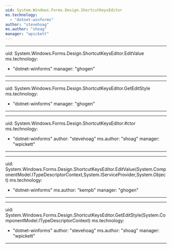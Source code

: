 ```yaml
---
uid: System.Windows.Forms.Design.ShortcutKeysEditor
ms.technology: 
  - "dotnet-winforms"
author: "stevehoag"
ms.author: "shoag"
manager: "wpickett"
---
```


---
uid: System.Windows.Forms.Design.ShortcutKeysEditor.EditValue
ms.technology: 
  - "dotnet-winforms"
manager: "ghogen"
---

---
uid: System.Windows.Forms.Design.ShortcutKeysEditor.GetEditStyle
ms.technology: 
  - "dotnet-winforms"
manager: "ghogen"
---

---
uid: System.Windows.Forms.Design.ShortcutKeysEditor.#ctor
ms.technology: 
  - "dotnet-winforms"
author: "stevehoag"
ms.author: "shoag"
manager: "wpickett"
---

---
uid: System.Windows.Forms.Design.ShortcutKeysEditor.EditValue(System.ComponentModel.ITypeDescriptorContext,System.IServiceProvider,System.Object)
ms.technology: 
  - "dotnet-winforms"
ms.author: "kempb"
manager: "ghogen"
---

---
uid: System.Windows.Forms.Design.ShortcutKeysEditor.GetEditStyle(System.ComponentModel.ITypeDescriptorContext)
ms.technology: 
  - "dotnet-winforms"
author: "stevehoag"
ms.author: "shoag"
manager: "wpickett"
---
